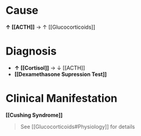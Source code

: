 # Cause
**↑ [[ACTH]]** → ↑ [[Glucocorticoids]]

# Diagnosis
- **↑ [[Cortisol]]** → ↓ [[ACTH]]
- **[[Dexamethasone Supression Test]]**

# Clinical Manifestation
**[[Cushing Syndrome]]**
> See [[Glucocorticoids#Physiology]] for details